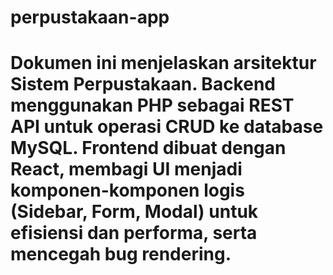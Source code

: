 # perpustakaan-app

# Dokumen ini menjelaskan arsitektur Sistem Perpustakaan. Backend menggunakan PHP sebagai REST API untuk operasi CRUD ke database MySQL. Frontend dibuat dengan React, membagi UI menjadi komponen-komponen logis (Sidebar, Form, Modal) untuk efisiensi dan performa, serta mencegah bug rendering.


